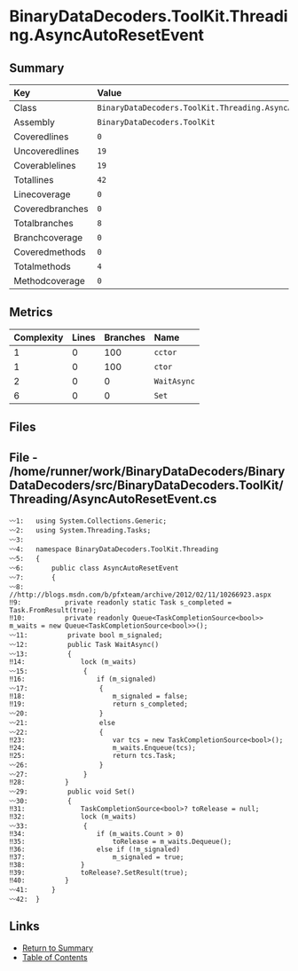 ﻿# BinaryDataDecoders.ToolKit.Threading.AsyncAutoResetEvent

## Summary

| Key             | Value                                                      |
| :-------------- | :--------------------------------------------------------- |
| Class           | `BinaryDataDecoders.ToolKit.Threading.AsyncAutoResetEvent` |
| Assembly        | `BinaryDataDecoders.ToolKit`                               |
| Coveredlines    | `0`                                                        |
| Uncoveredlines  | `19`                                                       |
| Coverablelines  | `19`                                                       |
| Totallines      | `42`                                                       |
| Linecoverage    | `0`                                                        |
| Coveredbranches | `0`                                                        |
| Totalbranches   | `8`                                                        |
| Branchcoverage  | `0`                                                        |
| Coveredmethods  | `0`                                                        |
| Totalmethods    | `4`                                                        |
| Methodcoverage  | `0`                                                        |

## Metrics

| Complexity | Lines | Branches | Name        |
| :--------- | :---- | :------- | :---------- |
| 1          | 0     | 100      | `cctor`     |
| 1          | 0     | 100      | `ctor`      |
| 2          | 0     | 0        | `WaitAsync` |
| 6          | 0     | 0        | `Set`       |

## Files

## File - /home/runner/work/BinaryDataDecoders/BinaryDataDecoders/src/BinaryDataDecoders.ToolKit/Threading/AsyncAutoResetEvent.cs

```CSharp
〰1:   using System.Collections.Generic;
〰2:   using System.Threading.Tasks;
〰3:   
〰4:   namespace BinaryDataDecoders.ToolKit.Threading
〰5:   {
〰6:       public class AsyncAutoResetEvent
〰7:       {
〰8:           //http://blogs.msdn.com/b/pfxteam/archive/2012/02/11/10266923.aspx
‼9:           private readonly static Task s_completed = Task.FromResult(true);
‼10:          private readonly Queue<TaskCompletionSource<bool>> m_waits = new Queue<TaskCompletionSource<bool>>();
〰11:          private bool m_signaled;
〰12:          public Task WaitAsync()
〰13:          {
‼14:              lock (m_waits)
〰15:              {
‼16:                  if (m_signaled)
〰17:                  {
‼18:                      m_signaled = false;
‼19:                      return s_completed;
〰20:                  }
〰21:                  else
〰22:                  {
‼23:                      var tcs = new TaskCompletionSource<bool>();
‼24:                      m_waits.Enqueue(tcs);
‼25:                      return tcs.Task;
〰26:                  }
〰27:              }
‼28:          }
〰29:          public void Set()
〰30:          {
‼31:              TaskCompletionSource<bool>? toRelease = null;
‼32:              lock (m_waits)
〰33:              {
‼34:                  if (m_waits.Count > 0)
‼35:                      toRelease = m_waits.Dequeue();
‼36:                  else if (!m_signaled)
‼37:                      m_signaled = true;
‼38:              }
‼39:              toRelease?.SetResult(true);
‼40:          }
〰41:      }
〰42:  }
```

## Links

* [Return to Summary](Summary.md)
* [Table of Contents](../TOC.md)

